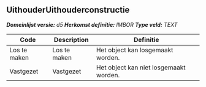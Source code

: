 ﻿## UithouderUithouderconstructie

*__Domeinlijst versie:__ d5*
*__Herkomst definitie:__ IMBOR*
*__Type veld:__ TEXT*

|__Code__ |__Description__ |__Definitie__	|
|	---	|	---	|   ---	| 
| Los te maken | Los te maken | Het object kan losgemaakt worden. |
| Vastgezet | Vastgezet | Het object kan niet losgemaakt worden. |

